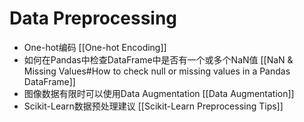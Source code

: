 # Data Preprocessing
- One-hot编码 [[One-hot Encoding]]
- 如何在Pandas中检查DataFrame中是否有一个或多个NaN值 [[NaN & Missing Values#How to check null or missing values in a Pandas DataFrame]]
- 图像数据有限时可以使用Data Augmentation [[Data Augmentation]]
- Scikit-Learn数据预处理建议 [[Scikit-Learn Preprocessing Tips]]